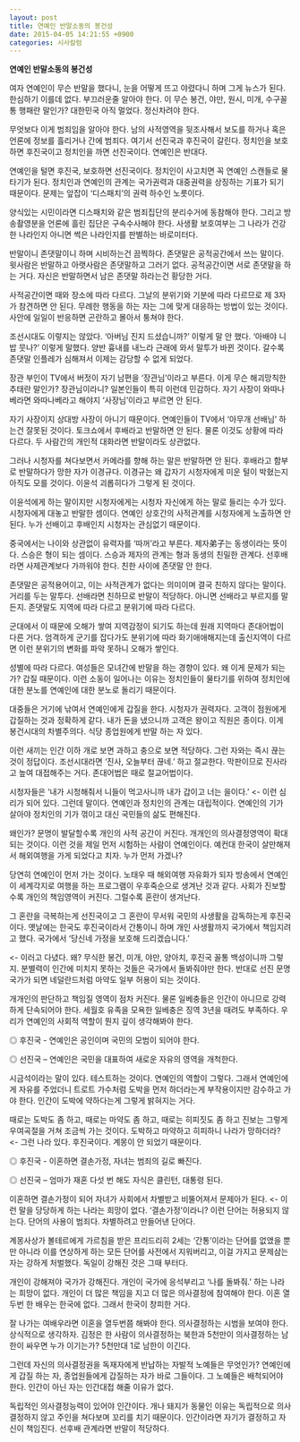 ```yaml
---
layout: post
title: 연예인 반말소동의 봉건성
date: 2015-04-05 14:21:55 +0900
categories: 시사칼럼
---
```

**연예인 반말소동의 봉건성** 

  


여자 연예인이 무슨 반말을 했다니, 눈을 어떻게 뜨고 야렸다니 하며 그게 뉴스가 된다. 한심하기 이를데 없다. 부끄러운줄 알아야 한다. 이 무슨 봉건, 야만, 원시, 미개, 수구꼴통 행패란 말인가? 대한민국 아직 멀었다. 정신차려야 한다. 

  


무엇보다 이게 범죄임을 알아야 한다. 남의 사적영역을 뒷조사해서 보도를 하거나 혹은 언론에 정보를 흘리거나 간에 범죄다. 여기서 선진국과 후진국이 갈린다. 정치인을 보호하면 후진국이고 정치인을 까면 선진국이다. 연예인은 반대다. 

  


연예인을 털면 후진국, 보호하면 선진국이다. 정치인이 사고치면 꼭 연예인 스캔들로 물타기가 된다. 정치인과 연예인의 관계는 국가권력과 대중권력을 상징하는 기표가 되기 때문이다. 문제는 앞잡이 ‘디스패치’의 권력 하수인 노릇이다. 

  


양식있는 시민이라면 디스패치와 같은 범죄집단의 분리수거에 동참해야 한다. 그리고 방송촬영분을 언론에 흘린 집단은 구속수사해야 한다. 사생활 보호여부는 그 나라가 건강한 나라인지 아니면 썩은 나라인지를 판별하는 바로미터다. 

  


반말이니 존댓말이니 하며 시비하는건 끔찍하다. 존댓말은 공적공간에서 쓰는 말이다. 윗사람은 반말하고 아랫사람은 존댓말하고 그러기 없다. 공적공간이면 서로 존댓말을 하는 거다. 자신은 반말하면서 남은 존댓말 하라는건 황당한 거다. 

  


사적공간이면 때와 장소에 따라 다르다. 그날의 분위기와 기분에 따라 다르므로 제 3자가 참견하면 안 된다. 무례한 행동을 하는 자는 그에 맞게 대응하는 방법이 있는 것이다. 사안에 일일이 반응하면 곤란하고 몰아서 퉁쳐야 한다. 

  


조선시대도 이렇지는 않았다. ‘아버님 진지 드셨습니까?’ 이렇게 말 안 했다. ‘아배야 니 밥 뭇나?’ 이렇게 말했다. 양반 흉내를 내느라 근래에 와서 말투가 바뀐 것이다. 갈수록 존댓말 인플레가 심해져서 이제는 감당할 수 없게 되었다. 

  


장관 부인이 TV에서 버젓이 자기 남편을 ‘장관님’이라고 부른다. 이게 무슨 해괴망칙한 추태란 말인가? 장관님이라니? 일본인들이 특히 이런데 민감하다. 자기 사장이 와따나베라면 와따나베라고 해야지 ‘사장님’이라고 부르면 안 된다. 

  


자기 사장이지 상대방 사장이 아니기 때문이다. 연예인들이 TV에서 ‘아무개 선배님’ 하는건 잘못된 것이다. 토크쇼에서 후배라고 반말하면 안 된다. 물론 이것도 상황에 따라 다르다. 두 사람간의 개인적 대화라면 반말이라도 상관없다. 

  


그러나 시청자를 쳐다보면서 카메라를 향해 하는 말은 반말하면 안 된다. 후배라고 함부로 반말하다가 망한 자가 이경규다. 이경규는 왜 갑자기 시청자에게 미운 털이 박혔는지 아직도 모를 것이다. 이윤석 괴롭히다가 그렇게 된 것이다. 

  


이윤석에게 하는 말이지만 시청자에게는 시청자 자신에게 하는 말로 들리는 수가 있다. 시청자에게 대놓고 반말한 셈이다. 연예인 상호간의 사적관계를 시청자에게 노출하면 안 된다. 누가 선배이고 후배인지 시청자는 관심없기 때문이다. 

  


중국에서는 나이와 상관없이 유력자를 ‘따꺼’라고 부른다. 제자弟子는 동생이라는 뜻이다. 스승은 형이 되는 셈이다. 스승과 제자의 관계는 형과 동생의 친밀한 관계다. 선후배라면 사제관계보다 가까워야 한다. 친한 사이에 존댓말 안 한다. 

  


존댓말은 공적용어이고, 이는 사적관계가 없다는 의미이며 결국 친하지 않다는 말이다. 거리를 두는 말투다. 선배라면 친하므로 반말이 적당하다. 아니면 선배라고 부르지를 말든지. 존댓말도 지역에 따라 다르고 분위기에 따라 다르다. 

  


군대에서 이 때문에 오해가 쌓여 지역감정이 되기도 하는데 원래 지역마다 존대어법이 다른 거다. 엄격하게 군기를 잡다가도 분위기에 따라 화기애애해지는데 출신지역이 다르면 이런 분위기의 변화를 파악 못하니 오해가 쌓인다. 

  


성별에 따라 다르다. 여성들은 모녀간에 반말을 하는 경향이 있다. 왜 이게 문제가 되는가? 갑질 때문이다. 이런 소동이 일어나는 이유는 정치인들이 물타기를 위하여 정치인에 대한 분노를 연예인에 대한 분노로 돌리기 때문이다. 

  


대중들은 거기에 낚여서 연예인에게 갑질을 한다. 시청자가 권력자다. 고객이 점원에게 갑질하는 것과 정확하게 같다. 내가 돈을 냈으니까 고객은 왕이고 직원은 종이다. 이게 봉건시대의 차별주의다. 식당 종업원에게 반말 하는 자 있다. 

  


이런 새끼는 인간 이하 개로 보면 과하고 충으로 보면 적당하다. 그런 자와는 즉시 끊는 것이 정답이다. 조선시대라면 ‘진사, 오늘부터 끊네.’ 하고 절교한다. 막판이므로 진사라고 높여 대접해주는 거다. 존대어법은 때로 절교어법이다. 

  


시청자들은 ‘내가 시청해줘서 니들이 먹고사니까 내가 갑이고 너는 을이다.’ <- 이런 심리가 되어 있다. 그런데 말이다. 연예인과 정치인의 관계는 대립적이다. 연예인의 기가 살아야 정치인의 기가 꺾이고 대신 국민들의 삶도 편해진다. 

  


왜인가? 문명이 발달할수록 개인의 사적 공간이 커진다. 개개인의 의사결정영역이 확대되는 것이다. 이런 것을 제일 먼저 시험하는 사람이 연예인이다. 예컨대 한국이 살만해져서 해외여행을 가게 되었다고 치자. 누가 먼저 가겠나? 

  


당연히 연예인이 먼저 가는 것이다. 노태우 때 해외여행 자유화가 되자 방송에서 연예인이 세계각지로 여행을 하는 프로그램이 우후죽순으로 생겨난 것과 같다. 사회가 진보할수록 개인의 책임영역이 커진다. 그럴수록 혼란이 생겨난다. 

  


그 혼란을 극복하는게 선진국이고 그 혼란이 무서워 국민의 사생활을 감독하는게 후진국이다. 옛날에는 한국도 후진국이라서 간통이니 하며 개인 사생활까지 국가에서 책임지려고 했다. 국가에서 ‘당신네 가정을 보호해 드리겠습니다.’ 

  


<- 이러고 다녔다. 왜? 무식한 봉건, 미개, 야만, 양아치, 후진국 꼴통 백성이니까 그렇지. 분별력이 인간에 미치지 못하는 것들은 국가에서 돌봐줘야만 한다. 반대로 선진 문명국가가 되면 네덜란드처럼 마약도 일부 허용이 되는 것이다. 

  


개개인의 판단하고 책임질 영역이 점차 커진다. 물론 일베충들은 인간이 아니므로 강력하게 단속되어야 한다. 세월호 유족을 모욕한 일베충은 징역 3년을 때려도 부족하다. 우리가 연예인의 사회적 역할이 뭔지 깊이 생각해봐야 한다. 

  


◎ 후진국 - 연예인은 공인이며 국민의 모범이 되어야 한다.   
      
◎ 선진국 – 연예인은 국민을 대표하여 새로운 자유의 영역을 개척한다. 

  


시금석이라는 말이 있다. 테스트하는 것이다. 연예인의 역할이 그렇다. 그래서 연예인에게 자유를 주었더니 트로트 가수처럼 도박을 먼저 하더라는게 부작용이지만 감수하고 가야 한다. 인간이 도박에 약하다는게 그렇게 밝혀지는 거다. 

  


때로는 도박도 좀 하고, 때로는 마약도 좀 하고, 때로는 히피짓도 좀 하고 진보는 그렇게 우여곡절을 거쳐 조금씩 가는 것이다. 도박하고 마약하고 히피하니 나라가 망하더라? <- 그런 나라 있다. 후진국이다. 계몽이 안 되었기 때문이다. 

  


◎ 후진국 - 이혼하면 결손가정, 자녀는 범죄의 길로 빠진다.   
      
◎ 선진국 – 엄마가 재혼 다섯 번 해도 자식은 클린턴, 대통령 된다. 

  


이혼하면 결손가정이 되어 자녀가 사회에서 차별받고 비뚤어져서 문제아가 된다. <- 이런 말을 당당하게 하는 나라는 희망이 없다. ‘결손가정’이라니? 이런 단어는 허용되지 않는다. 단어의 사용이 범죄다. 차별하려고 만들어낸 단어다. 

  


계몽사상가 볼테르에게 가르침을 받은 프리드리히 2세는 ‘간통’이라는 단어를 없앴을 뿐만 아니라 이를 연상하게 하는 모든 단어를 사전에서 지워버리고, 이걸 가지고 문제삼는 자는 강하게 처벌했다. 독일이 강해진 것은 그때 부터다. 

  


개인이 강해져야 국가가 강해진다. 개인이 국가에 응석부리고 ‘나를 돌봐줘.’ 하는 나라는 희망이 없다. 개인이 더 많은 책임을 지고 더 많은 의사결정에 참여해야 한다. 이혼 열두번 한 배우는 한국에 없다. 그래서 한국이 창피한 거다. 

  


잘 나가는 여배우라면 이혼을 열두번쯤 해봐야 한다. 의사결정하는 시범을 보여야 한다. 상식적으로 생각하자. 김정은 한 사람이 의사결정하는 북한과 5천만이 의사결정하는 남한이 싸우면 누가 이기는가? 5천만대 1로 남한이 이긴다. 

  


그런데 자신의 의사결정권을 독재자에게 반납하는 자발적 노예들은 무엇인가? 연예인에게 갑질 하는 자, 종업원들에게 갑질하는 자가 바로 그들이다. 그 노예들은 배척되어야 한다. 인간이 아닌 자는 인간대접 해줄 이유가 없다. 

  


독립적인 의사결정능력이 있어야 인간이다. 개나 돼지가 동물인 이유는 독립적으로 의사결정하지 않고 주인을 쳐다보며 꼬리를 치기 때문이다. 인간이라면 자기가 결정하고 자신이 책임진다. 선후배 관계라면 반말이 적당하다.